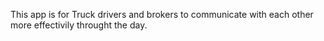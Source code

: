 
This app is for Truck drivers and brokers to communicate with each other more effectivily throught the day. 
